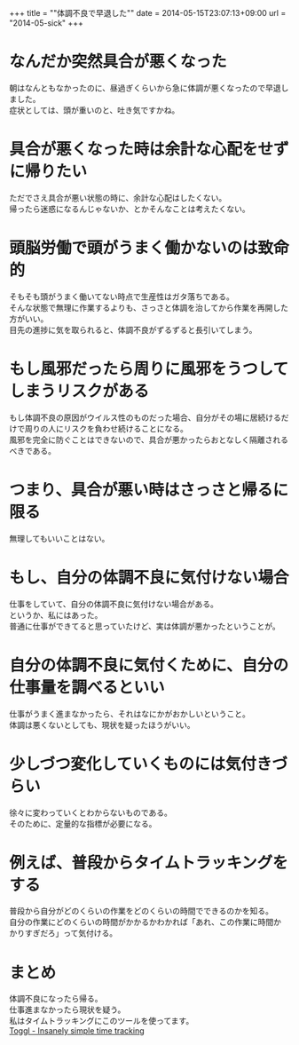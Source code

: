 +++
title = ""体調不良で早退した""
date = 2014-05-15T23:07:13+09:00
url = "2014-05-sick"
+++

# なんだか突然具合が悪くなった
朝はなんともなかったのに、昼過ぎくらいから急に体調が悪くなったので早退しました。  
症状としては、頭が重いのと、吐き気ですかね。

# 具合が悪くなった時は余計な心配をせずに帰りたい
ただでさえ具合が悪い状態の時に、余計な心配はしたくない。  
帰ったら迷惑になるんじゃないか、とかそんなことは考えたくない。

# 頭脳労働で頭がうまく働かないのは致命的
そもそも頭がうまく働いてない時点で生産性はガタ落ちである。  
そんな状態で無理に作業するよりも、さっさと体調を治してから作業を再開した方がいい。  
目先の進捗に気を取られると、体調不良がずるずると長引いてしまう。

# もし風邪だったら周りに風邪をうつしてしまうリスクがある
もし体調不良の原因がウイルス性のものだった場合、自分がその場に居続けるだけで周りの人にリスクを負わせ続けることになる。  
風邪を完全に防ぐことはできないので、具合が悪かったらおとなしく隔離されるべきである。

# つまり、具合が悪い時はさっさと帰るに限る
無理してもいいことはない。

# もし、自分の体調不良に気付けない場合
仕事をしていて、自分の体調不良に気付けない場合がある。  
というか、私にはあった。  
普通に仕事ができてると思っていたけど、実は体調が悪かったということが。

# 自分の体調不良に気付くために、自分の仕事量を調べるといい
仕事がうまく進まなかったら、それはなにかがおかしいということ。  
体調は悪くないとしても、現状を疑ったほうがいい。

# 少しづつ変化していくものには気付きづらい
徐々に変わっていくとわからないものである。  
そのために、定量的な指標が必要になる。

# 例えば、普段からタイムトラッキングをする
普段から自分がどのくらいの作業をどのくらいの時間でできるのかを知る。  
自分の作業にどのくらいの時間がかかるかわかれば「あれ、この作業に時間かかりすぎだろ」って気付ける。

# まとめ
体調不良になったら帰る。  
仕事進まなかったら現状を疑う。  
私はタイムトラッキングにこのツールを使ってます。  
[Toggl - Insanely simple time tracking](https://www.toggl.com/)

